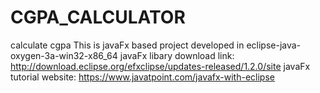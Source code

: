 # CGPA_CALCULATOR
calculate cgpa
This is javaFx based project
developed in eclipse-java-oxygen-3a-win32-x86_64
javaFx libary download link: http://download.eclipse.org/efxclipse/updates-released/1.2.0/site
javaFx tutorial website: https://www.javatpoint.com/javafx-with-eclipse
